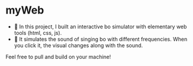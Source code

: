 # myWeb
- 🌙 In this project, I built an interactive bo simulator with elementary web tools (html, css, js).
- 🌱 It simulates the sound of singing bo with different frequencies. When you click it, the visual changes along with the sound.

  
Feel free to pull and build on your machine!
